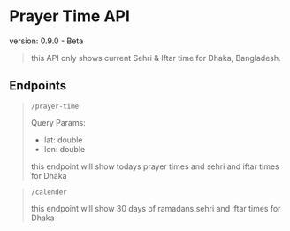 # Prayer Time API

version: 0.9.0 - Beta

> this API only shows current Sehri & Iftar time for Dhaka, Bangladesh.

## Endpoints

> `/prayer-time`
>
> Query Params:
>
> - lat: double
> - lon: double
>
> this endpoint will show todays prayer times and sehri and iftar times for Dhaka

> `/calender`
>
> this endpoint will show 30 days of ramadans sehri and iftar times for Dhaka
